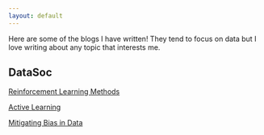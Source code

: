 ```yaml
---
layout: default
---
```


Here are some of the blogs I have written! They tend to focus on data but I love writing about any topic that interests me.

## DataSoc

<a href="https://unswdata.com/blog/2021/09/16/reinforcement-learning/" target="_blank">Reinforcement Learning Methods</a>

<a href="https://unswdata.com/blog/2021/05/06/active-learning/" target="_blank">Active Learning</a>

<a href="https://unswdata.com/blog/2021/04/08/data-bias-and-mitigation/" target="_blank">Mitigating Bias in Data</a>